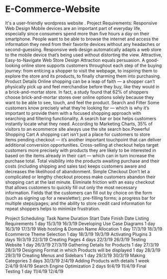 # E-Commerce-Website
It's a user-friendly wordpress website . Project Requirements: Responsive Web Design Mobile devices are an important part of everyday life, especially since consumers spend more than five hours a day on their smartphone. People want to be able to browse the internet and access the information they need from their favorite devices without any headaches or second-guessing. Responsive web design automatically adapts a web store to the mobile device that’s being used without distorting the view. Attractive, Easy-to-Navigate Web Store Design Attraction equals persuasion. 
A good-looking online store supports customers throughout each step of the buying journey: from enticing a shopper to visit the webpage, to inspiring them to explore the store and its products, to finally charming them into purchasing. Product Details Online shopping can be a leap of faith — a shopper can’t physically pick up and feel merchandise before they buy, like they would in a brick-and-mortar store. In fact, a study found that 62% of shoppers choose brick-and-mortar stores over online options solely because they want to be able to see, touch, and feel the product. Search and Filter Some customers know precisely what they’re looking for — which is why it’s important to provide them with a focused shopping approach with searching and filtering functionality. A search bar or box helps customers instantly locate what they need. According to Marketing Charts, 35% of visitors to an ecommerce site always use the site search box.Powerful Shopping Cart A shopping cart isn’t just a place for customers to store items pending checkout — it’s another important touchpoint that can deliver additional conversion opportunities. Cross-selling at checkout helps target customers more precisely with products they are likely to be interested in based on the items already in their cart — which can in turn increase the purchase total. Total visibility into the products awaiting purchase and their costs (including shipping and sales tax) keeps customers aware and decreases the likelihood of abandonment. Simple Checkout Don’t let a complicated or lengthy checkout process make customers abandon their shopping cart at the last minute. Eliminate friction with an easy checkout that allows customers to quickly fill out only the most necessary information. Fields that the customers can fill out by choice on the form (such as signing up for a newsletter); pre-filling forms; a progress bar for multiple steps/pages; and the ability to store credit card information for repeat shoppers helps to minimize frustration.

Project Scheduling: Task Name Duration Start Date Finish Date Listing Requirements 1 day 15/3/19 16/3/19 Developing Use Case Diagrams 1 day 16/3/19 17/3/19 Web hosting & Domain Name Allocation 1 day 17/3/19 18/3/19 Ecommerce Theme Selection 1 day 18/3/19 19/3/19 Activating Plugins 3 days 19/3/19 22/3/19 Creating Pages 4 days 22/3/19 26/3/19 Testing Website 1 day 26/3/19 27/3/19 Gathering Details for Products 1 day 27/3/19 28/3/19 Designing Format in which Products will be displayed 1 day 28/3/19 29/3/19 Creating Menus and Sidebars 1 day 29/3/19 30/3/19 Making Categories 3 days 30/3/19 2/4/19 Adding Products with details 1 week 2/4/19 9/4/19 Search Engine Optimization 2 days 9/4/19 11/4/19 Final Testing 1 day 11/4/19 12/4/19
